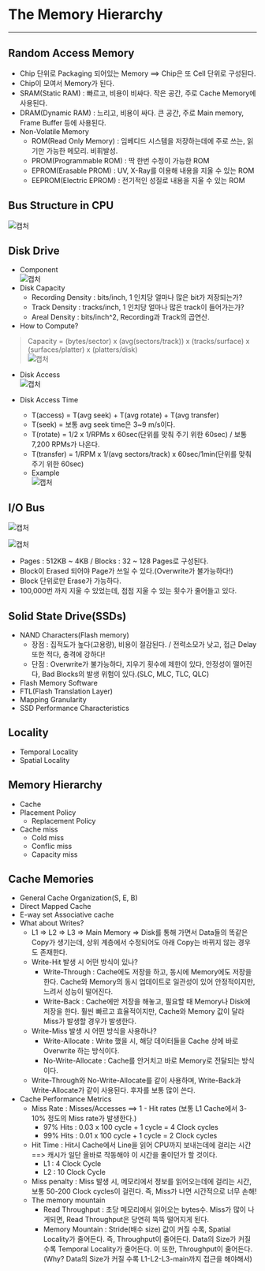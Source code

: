# The Memory Hierarchy
---
## Random Access Memory
- Chip 단위로 Packaging 되어있는 Memory ==> Chip은 또 Cell 단위로 구성된다.
- Chip이 모여서 Memory가 된다.
- SRAM(Static RAM) : 빠르고, 비용이 비싸다. 작은 공간, 주로 Cache Memory에 사용된다.
- DRAM(Dynamic RAM) : 느리고, 비용이 싸다. 큰 공간, 주로 Main memory, Frame Buffer 등에 사용된다.
- Non-Volatile Memory
  - ROM(Read Only Memory) : 임베디드 시스템을 저장하는데에 주로 쓰는, 읽기만 가능한 메모리. 비휘발성.
  - PROM(Programmable ROM) : 딱 한번 수정이 가능한 ROM
  - EPROM(Erasable PROM) : UV, X-Ray를 이용해 내용을 지울 수 있는 ROM
  - EEPROM(Electric EPROM) : 전기적인 성질로 내용을 지울 수 있는 ROM

## Bus Structure in CPU  
![캡처](https://user-images.githubusercontent.com/71700079/118748752-3e50fe80-b897-11eb-82d9-13f264025e23.PNG)

## Disk Drive
- Component  
![캡처](https://user-images.githubusercontent.com/71700079/118749006-a6074980-b897-11eb-9eb7-3d0f689533a6.PNG)  
- Disk Capacity
  - Recording Density : bits/inch, 1 인치당 얼마나 많은 bit가 저장되는가?
  - Track Density : tracks/inch, 1 인치당 얼마나 많은 track이 들어가는가?
  - Areal Density : bits/inch^2, Recording과 Track의 곱연산.
- How to Compute?
>Capacity = (bytes/sector) x (avg(sectors/track)) x (tracks/surface) x (surfaces/platter) x (platters/disk)  
![캡처](https://user-images.githubusercontent.com/71700079/118749269-24fc8200-b898-11eb-8807-c0139147aff1.PNG)  

- Disk Access  
![캡처](https://user-images.githubusercontent.com/71700079/118749337-43fb1400-b898-11eb-9ac1-9981ed18b863.PNG)  

- Disk Access Time
  - T(access) = T(avg seek) + T(avg rotate) + T(avg transfer)
  - T(seek) = 보통 avg seek time은 3~9 m/s이다.
  - T(rotate) = 1/2 x 1/RPMs x 60sec(단위를 맞춰 주기 위한 60sec) / 보통 7,200 RPMs가 나온다.
  - T(transfer) = 1/RPM x 1/(avg sectors/track) x 60sec/1min(단위를 맞춰 주기 위한 60sec)
  - Example  
  ![캡처](https://user-images.githubusercontent.com/71700079/118750099-b5879200-b899-11eb-8e14-67bade63f669.PNG)  

## I/O Bus  
![캡처](https://user-images.githubusercontent.com/71700079/118750272-11521b00-b89a-11eb-8c1b-650357e5ed0f.PNG)  

![캡처](https://user-images.githubusercontent.com/71700079/118750364-38a8e800-b89a-11eb-8e0e-e88258527641.PNG)  

- Pages : 512KB ~ 4KB / Blocks : 32 ~ 128 Pages로 구성된다.
- Block이 Erased 되어야 Page가 쓰일 수 있다.(Overwrite가 불가능하다!)
- Block 단위로만 Erase가 가능하다.
- 100,000번 까지 지울 수 있었는데, 점점 지울 수 있는 횟수가 줄어들고 있다.  

## Solid State Drive(SSDs)
- NAND Characters(Flash memory)
  - 장점 : 집적도가 높다(고용량), 비용이 절감된다. / 전력소모가 낮고, 접근 Delay 또한 적다, 충격에 강하다!
  - 단점 : Overwrite가 불가능하다, 지우기 횟수에 제한이 있다, 안정성이 떨어진다, Bad Blocks의 발생 위험이 있다.(SLC, MLC, TLC, QLC)
- Flash Memory Software
- FTL(Flash Translation Layer)
- Mapping Granularity
- SSD Performance Characteristics
## Locality
- Temporal Locality
- Spatial Locality
## Memory Hierarchy
- Cache
- Placement Policy
  - Replacement Policy
- Cache miss
  - Cold miss
  - Conflic miss
  - Capacity miss
## Cache Memories
- General Cache Organization(S, E, B)
- Direct Mapped Cache
- E-way set Associative cache
- What about Writes?
  - L1 => L2 => L3 => Main Memory => Disk를 통해 가면서 Data들의 똑같은 Copy가 생기는데, 상위 계층에서 수정되어도 아래 Copy는 바뀌지 않는 경우도 존재한다.
  - Write-Hit 발생 시 어떤 방식이 있나?
    - Write-Through : Cache에도 저장을 하고, 동시에 Memory에도 저장을 한다. Cache와 Memory의 동시 업데이트로 일관성이 있어 안정적이지만, 느려서 성능이 떨어진다.
    - Write-Back : Cache에만 저장을 해놓고, 필요할 때 Memory나 Disk에 저장을 한다. 훨씬 빠르고 효율적이지만, Cache와 Memory 값이 달라 Miss가 발생할 경우가 발생한다.
  - Write-Miss 발생 시 어떤 방식을 사용하나?
    - Write-Allocate : Write 했을 시, 해당 데이터들을 Cache 상에 바로 Overwrite 하는 방식이다.
    - No-Write-Allocate : Cache를 안거치고 바로 Memory로 전달되는 방식이다.
  - Write-Through와 No-Write-Allocate를 같이 사용하며, Write-Back과 Write-Allocate가 같이 사용된다. 후자를 보통 많이 쓴다.
- Cache Performance Metrics
  - Miss Rate : Misses/Accesses ==> 1 - Hit rates (보통 L1 Cache에서 3-10% 정도의 Miss rate가 발생한다.)
    - 97% Hits : 0.03 x 100 cycle + 1 cycle = 4 Clock cycles
    - 99% Hits : 0.01 x 100 cycle + 1 cycle = 2 Clock cycles
  - Hit Time : Hit시 Cache에서 Line을 읽어 CPU까지 보내는데에 걸리는 시간 ==> 캐시가 일단 올바로 작동해야 이 시간을 줄이던가 할 것이다.
    - L1 : 4 Clock Cycle
    - L2 : 10 Clock Cycle
  - Miss penalty : Miss 발생 시, 메모리에서 정보를 읽어오는데에 걸리는 시간, 보통 50-200 Clock cycles이 걸린다. 즉, Miss가 나면 시간적으로 너무 손해!
  - The memory mountain
    - Read Throughput : 초당 메모리에서 읽어오는 bytes수. Miss가 많이 나게되면, Read Throughput은 당연히 뚝뚝 떨어지게 된다.
    - Memory Mountain : Stride(배수 size) 값이 커질 수록, Spatial Locality가 줄어든다. 즉, Throughput이 줄어든다.
                        Data의 Size가 커질 수록 Temporal Locality가 줄어든다. 이 또한, Throughput이 줄어든다.(Why? Data의 Size가 커질 수록 L1-L2-L3-main까지 접근을 해야해서)
